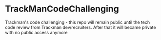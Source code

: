 # TrackManCodeChallenging
Trackman's code challenging - this repo will remain public until the tech code review from Trackman dev/recruiters. After that it will became private with no public access anymore
